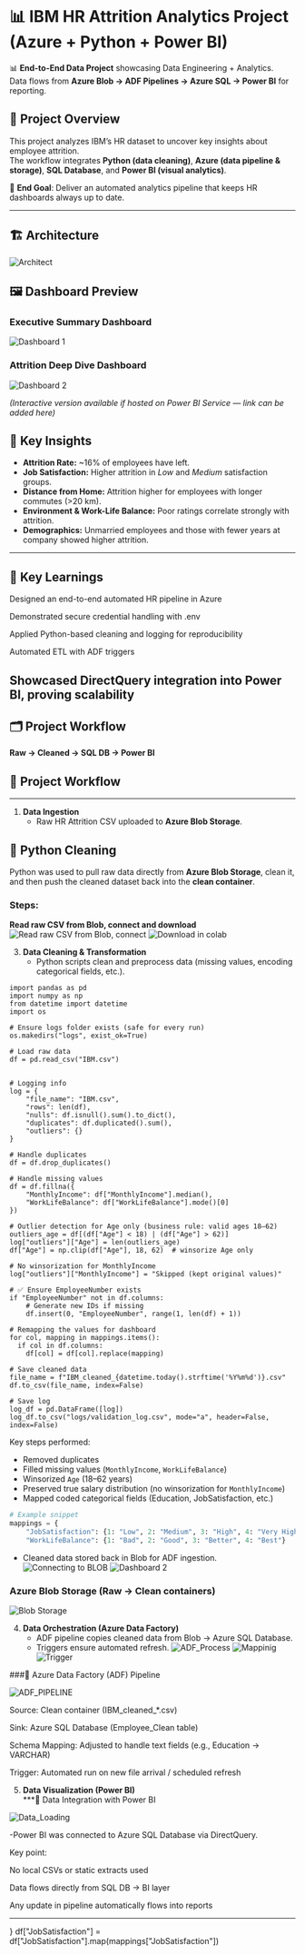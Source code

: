 # 📊 IBM HR Attrition Analytics Project  (Azure + Python + Power BI)

📊 **End-to-End Data Project** showcasing Data Engineering + Analytics.  
Data flows from **Azure Blob → ADF Pipelines → Azure SQL → Power BI** for reporting.  

## 🚀 Project Overview  
This project analyzes IBM’s HR dataset to uncover key insights about employee attrition.  
The workflow integrates **Python (data cleaning)**, **Azure (data pipeline & storage)**, **SQL Database**, and **Power BI (visual analytics)**.  

🔑 **End Goal**: Deliver an automated analytics pipeline that keeps HR dashboards always up to date.  

---
## 🏗️ Architecture
![Architect](docs/Dashboard1.jpg)  

## 🖼 Dashboard Preview  

### Executive Summary Dashboard  
![Dashboard 1](docs/Dashboard1.jpg)  

### Attrition Deep Dive Dashboard  
![Dashboard 2](docs/Dashboard2.jpg)  

*(Interactive version available if hosted on Power BI Service — link can be added here)*  

## 🔑 Key Insights
- **Attrition Rate:** ~16% of employees have left.  
- **Job Satisfaction:** Higher attrition in *Low* and *Medium* satisfaction groups.  
- **Distance from Home:** Attrition higher for employees with longer commutes (>20 km).  
- **Environment & Work-Life Balance:** Poor ratings correlate strongly with attrition.  
- **Demographics:** Unmarried employees and those with fewer years at company showed higher attrition.  

---

## 🚀 Key Learnings

Designed an end-to-end automated HR pipeline in Azure

Demonstrated secure credential handling with .env

Applied Python-based cleaning and logging for reproducibility

Automated ETL with ADF triggers

Showcased DirectQuery integration into Power BI, proving scalability
---

## 🗂 Project Workflow  

**Raw → Cleaned → SQL DB → Power BI**  

## 📌 Project Workflow

---

1. **Data Ingestion**  
   - Raw HR Attrition CSV uploaded to **Azure Blob Storage**.

## 🐍 Python Cleaning

Python was used to pull raw data directly from **Azure Blob Storage**, clean it, and then push the cleaned dataset back into the **clean container**.  

### Steps:
 **Read raw CSV from Blob, connect and download** 
![Read raw CSV from Blob, connect](docs/read1.PNG)
![Download in colab](docs/Download2.PNG)

3. **Data Cleaning & Transformation**  
   - Python scripts clean and preprocess data (missing values, encoding categorical fields, etc.).
```
import pandas as pd
import numpy as np
from datetime import datetime
import os

# Ensure logs folder exists (safe for every run)
os.makedirs("logs", exist_ok=True)

# Load raw data
df = pd.read_csv("IBM.csv")


# Logging info
log = {
    "file_name": "IBM.csv",
    "rows": len(df),
    "nulls": df.isnull().sum().to_dict(),
    "duplicates": df.duplicated().sum(),
    "outliers": {}
}

# Handle duplicates
df = df.drop_duplicates()

# Handle missing values
df = df.fillna({
    "MonthlyIncome": df["MonthlyIncome"].median(),
    "WorkLifeBalance": df["WorkLifeBalance"].mode()[0]
})

# Outlier detection for Age only (business rule: valid ages 18–62)
outliers_age = df[(df["Age"] < 18) | (df["Age"] > 62)]
log["outliers"]["Age"] = len(outliers_age)
df["Age"] = np.clip(df["Age"], 18, 62)  # winsorize Age only

# No winsorization for MonthlyIncome
log["outliers"]["MonthlyIncome"] = "Skipped (kept original values)"

# ✅ Ensure EmployeeNumber exists
if "EmployeeNumber" not in df.columns:
    # Generate new IDs if missing
    df.insert(0, "EmployeeNumber", range(1, len(df) + 1))

# Remapping the values for dashboard
for col, mapping in mappings.items():
  if col in df.columns:
    df[col] = df[col].replace(mapping)

# Save cleaned data
file_name = f"IBM_cleaned_{datetime.today().strftime('%Y%m%d')}.csv"
df.to_csv(file_name, index=False)

# Save log
log_df = pd.DataFrame([log])
log_df.to_csv("logs/validation_log.csv", mode="a", header=False, index=False)
```

Key steps performed:  
- Removed duplicates  
- Filled missing values (`MonthlyIncome`, `WorkLifeBalance`)  
- Winsorized `Age` (18–62 years)  
- Preserved true salary distribution (no winsorization for `MonthlyIncome`)  
- Mapped coded categorical fields (Education, JobSatisfaction, etc.)  

```python
# Example snippet
mappings = {
    "JobSatisfaction": {1: "Low", 2: "Medium", 3: "High", 4: "Very High"},
    "WorkLifeBalance": {1: "Bad", 2: "Good", 3: "Better", 4: "Best"}
```
   - Cleaned data stored back in Blob for ADF ingestion.
![Connecting to BLOB](docs/connect1.PNG)
![Dashboard 2](docs/download.PNG)


### Azure Blob Storage (Raw → Clean containers)  
![Blob Storage](docs/Blob_raw.PNG) 

4. **Data Orchestration (Azure Data Factory)**  
   - ADF pipeline copies cleaned data from Blob → Azure SQL Database.
   - Triggers ensure automated refresh.
![ADF_Process](docs/ADF1.PNG)
![Mappinig](docs/ADF2.PNG)
![Trigger](docs/Trigger.PNG)

###🔄 Azure Data Factory (ADF) Pipeline

![ADF_PIPELINE](docs/ADF_Pipeline.PNG)

Source: Clean container (IBM_cleaned_*.csv)

Sink: Azure SQL Database (Employee_Clean table)

Schema Mapping: Adjusted to handle text fields (e.g., Education → VARCHAR)

Trigger: Automated run on new file arrival / scheduled refresh

5. **Data Visualization (Power BI)**  
    ***🔗 Data Integration with Power BI
   
![Data_Loading](docs/Data_Load.JPG)

   -Power BI was connected to Azure SQL Database via DirectQuery.

Key point:

No local CSVs or static extracts used

Data flows directly from SQL DB → BI layer

Any update in pipeline automatically flows into reports

---





}
df["JobSatisfaction"] = df["JobSatisfaction"].map(mappings["JobSatisfaction"])
